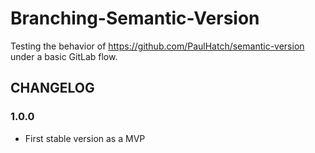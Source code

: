 # Branching-Semantic-Version
Testing the behavior of https://github.com/PaulHatch/semantic-version under a basic GitLab flow.

## CHANGELOG

### 1.0.0
- First stable version as a MVP
